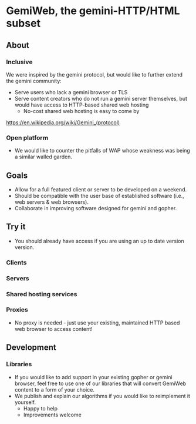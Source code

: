 # GemiWeb, the gemini-HTTP/HTML subset

## About

### Inclusive

We were inspired by the gemini protocol, but would like to further extend the gemini community:

* Serve users who lack a gemini browser or TLS
* Serve content creators who do not run a gemini server themselves, but would have access to HTTP-based shared web hosting
  * No-cost shared web hosting is easy to come by

<https://en.wikipedia.org/wiki/Gemini_(protocol)>

### Open platform

* We would like to counter the pitfalls of WAP whose weakness was being a similar walled garden.

## Goals

* Allow for a full featured client or server to be developed on a weekend.
* Should be compatible with the user base of established software (i.e., web servers & web browsers).
* Collaborate in improving software designed for gemini and gopher.

## Try it

* You should already have access if you are using an up to date version version.

### Clients

### Servers

### Shared hosting services

### Proxies

* No proxy is needed - just use your existing, maintained HTTP based web browser to access content!

## Development

### Libraries

* If you would like to add support in your existing gopher or gemini browser, feel free to use one of our libraries that will convert GemiWeb content to a form of your choice.
* We publish and explain our algorithms if you would like to reimplement it yourself.
  * Happy to help
  * Improvements welcome
